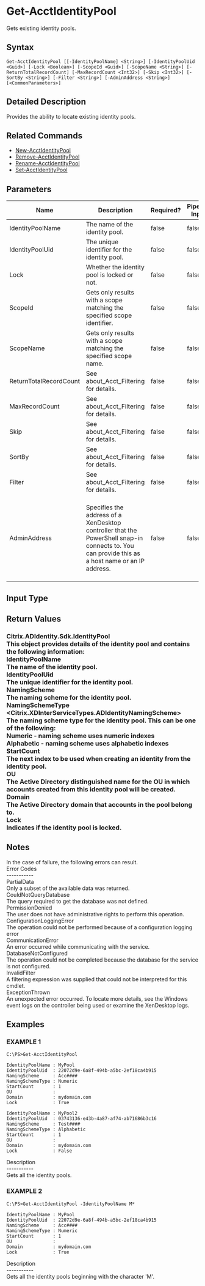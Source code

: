 ﻿# Get-AcctIdentityPool

   Gets existing identity pools.

## Syntax
```
Get-AcctIdentityPool [[-IdentityPoolName] <String>] [-IdentityPoolUid <Guid>] [-Lock <Boolean>] [-ScopeId <Guid>] [-ScopeName <String>] [-ReturnTotalRecordCount] [-MaxRecordCount <Int32>] [-Skip <Int32>] [-SortBy <String>] [-Filter <String>] [-AdminAddress <String>] [<CommonParameters>]
```

## Detailed Description
   Provides the ability to locate existing identity pools.

## Related Commands
  * [New-AcctIdentityPool](New-AcctIdentityPool.html)
  * [Remove-AcctIdentityPool](Remove-AcctIdentityPool.html)
  * [Rename-AcctIdentityPool](Rename-AcctIdentityPool.html)
  * [Set-AcctIdentityPool](Set-AcctIdentityPool.html)
## Parameters

| Name   | Description | Required? | Pipeline Input | Default Value |
| --- | --- | --- | --- | --- |
| IdentityPoolName | The name of the identity pool. | false | false |  |
| IdentityPoolUid | The unique identifier for the identity pool. | false | false |  |
| Lock | Whether the identity pool is locked or not. | false | false |  |
| ScopeId | Gets only results with a scope matching the specified scope identifier. | false | false |  |
| ScopeName | Gets only results with a scope matching the specified scope name. | false | false |  |
| ReturnTotalRecordCount | See about_Acct_Filtering for details. | false | false | false |
| MaxRecordCount | See about_Acct_Filtering for details. | false | false | 250 |
| Skip | See about_Acct_Filtering for details. | false | false | 0 |
| SortBy | See about_Acct_Filtering for details. | false | false |  |
| Filter | See about_Acct_Filtering for details. | false | false |  |
| AdminAddress | Specifies the address of a XenDesktop controller that the PowerShell snap-in connects to.  You can provide this as a host name or an IP address. | false | false | LocalHost. Once a value is provided by any cmdlet, this value will become the default. |

## Input Type
### 
   
## Return Values
### Citrix.ADIdentity.Sdk.IdentityPool<br>    This object provides details of the identity pool and contains the following information:<br>IdentityPoolName <string><br>    The name of the identity pool.<br>IdentityPoolUid <Guid><br>    The unique identifier for the identity pool.<br>NamingScheme <string><br>    The naming scheme for the identity pool.<br>NamingSchemeType <Citrix.XDInterServiceTypes.ADIdentityNamingScheme><br>    The naming scheme type for the identity pool. This can be one of the following:<br>        Numeric - naming scheme uses numeric indexes<br>        Alphabetic - naming scheme uses alphabetic indexes<br>StartCount <int><br>    The next index to be used when creating an identity from the identity pool.<br>OU <string><br>    The Active Directory distinguished name for the OU in which accounts created from this identity pool will be created.<br>Domain <string><br>    The Active Directory domain that accounts in the pool belong to.<br>Lock <Boolean><br>    Indicates if the identity pool is locked.
   ## Notes
   In the case of failure, the following errors can result.<br>    Error Codes<br>    -----------<br>    PartialData<br>    Only a subset of the available data was returned.<br>    CouldNotQueryDatabase<br>    The query required to get the database was not defined.<br>    PermissionDenied<br>    The user does not have administrative rights to perform this operation.<br>    ConfigurationLoggingError<br>    The operation could not be performed because of a configuration logging error<br>    CommunicationError<br>    An error occurred while communicating with the service.<br>    DatabaseNotConfigured<br>    The operation could not be completed because the database for the service is not configured.<br>    InvalidFilter<br>    A filtering expression was supplied that could not be interpreted for this cmdlet.<br>    ExceptionThrown<br>    An unexpected error occurred.  To locate more details, see the Windows event logs on the controller being used or examine the XenDesktop logs.
## Examples

### EXAMPLE 1
```
C:\PS>Get-AcctIdentityPool

IdentityPoolName : MyPool
IdentityPoolUid  : 22072d9e-6a8f-494b-a5bc-2ef18ca4b915
NamingScheme     : Acc####
NamingSchemeType : Numeric
StartCount       : 1
OU               :
Domain           : mydomain.com
Lock             : True

IdentityPoolName : MyPool2
IdentityPoolUid  : 03743136-e43b-4a87-af74-ab71686b3c16
NamingScheme     : Test####
NamingSchemeType : Alphabetic
StartCount       : 1
OU               :
Domain           : mydomain.com
Lock             : False
```
   Description<br>-----------<br>Gets all the identity pools.
### EXAMPLE 2
```
C:\PS>Get-AcctIdentityPool -IdentityPoolName M*

IdentityPoolName : MyPool
IdentityPoolUid  : 22072d9e-6a8f-494b-a5bc-2ef18ca4b915
NamingScheme     : Acc####
NamingSchemeType : Numeric
StartCount       : 1
OU               :
Domain           : mydomain.com
Lock             : True
```
   Description<br>-----------<br>Gets all the identity pools beginning with the character 'M'.
